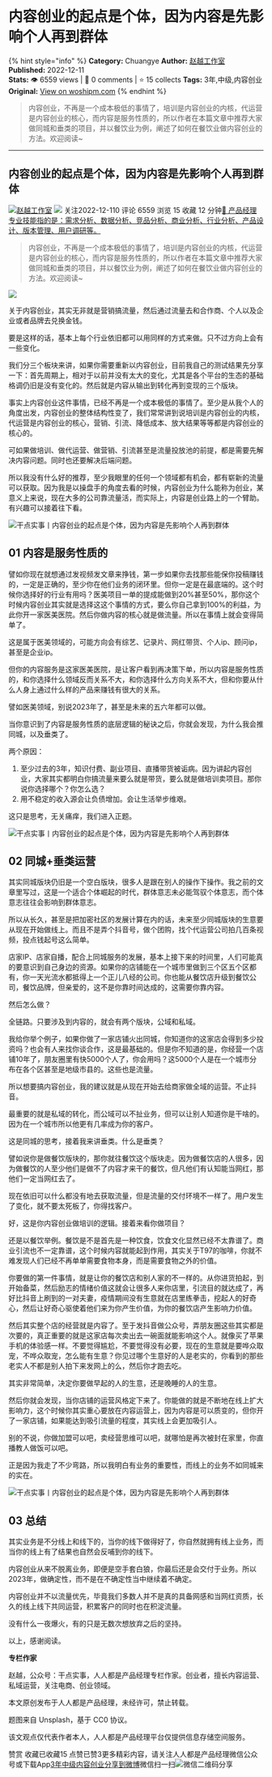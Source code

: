 # 内容创业的起点是个体，因为内容是先影响个人再到群体
{% hint style="info" %}
**Category:** Chuangye
**Author:** [赵越工作室](https://www.woshipm.com/u/1458436)
**Published:** 2022-12-11  
**Stats:** 👁️ 6559 views | 💬 0 comments | ⭐ 15 collects
**Tags:** 3年,中级,内容创业
**Original:** [View on woshipm.com](https://www.woshipm.com/chuangye/5702126.html)
{% endhint %}
> 内容创业，不再是一个成本极低的事情了，培训是内容创业的内核，代运营是内容创业的核心，而内容是服务性质的，所以作者在本篇文章中推荐大家做同城和垂类的项目，并以餐饮业为例，阐述了如何在餐饮业做内容创业的方法。欢迎阅读~

---

## 内容创业的起点是个体，因为内容是先影响个人再到群体

[![](https://static.woshipm.com/APP_U_202209_20220901001029_6681.jpg?imageView2/1/w/72/h/72/q/100)](https://www.woshipm.com/u/1458436)[赵越工作室](https://www.woshipm.com/u/1458436) ![](https://static.woshipm.com/tag/1121_1@2x.png) 关注2022-12-110 评论 6559 浏览 15 收藏 12 分钟[🔗 产品经理专业技能指的是：需求分析、数据分析、竞品分析、商业分析、行业分析、产品设计、版本管理、用户调研等。](https://ke.qidianla.com/courses/90pm)

> 内容创业，不再是一个成本极低的事情了，培训是内容创业的内核，代运营是内容创业的核心，而内容是服务性质的，所以作者在本篇文章中推荐大家做同城和垂类的项目，并以餐饮业为例，阐述了如何在餐饮业做内容创业的方法。欢迎阅读~

![](https://image.woshipm.com/wp-files/2022/12/FxtSAasU8LI6FdLbX2bS.jpg)

关于内容创业，其实无非就是营销搞流量，然后通过流量去和合作商、个人以及企业或者品牌去兑换金钱。

要是这样的话，基本上每个行业依旧都可以用同样的方式来做。只不过方向上会有一些变化。

我们分三个板块来讲，如果你需要重新以内容创业，目前我自己的测试结果先分享一下：首先周期上，相对于以前并没有太大的变化，尤其是各个平台的生态的基础格调仍旧是没有变化的。然后就是内容从输出到转化再到变现的三个版块。

事实上内容创业这件事情，已经不再是一个成本极低的事情了。至少是从我个人的角度出发，内容创业的整体结构性变了，我们常常讲到说培训是内容创业的内核，代运营是内容创业的核心，营销、引流、降低成本、放大结果等等都是内容创业的核心的。

可如果做培训、做代运营、做营销、引流甚至是流量投放池的前提，都是需要先解决内容问题。同时也还要解决后端问题。

所以我没有什么好的推荐，至少我眼里的任何一个领域都有机会，都有崭新的流量可以获取。因为我是以操盘手的角度去看的时候，内容创业为什么能称为创业，某意义上来说，现在大多的公司靠流量活，而实际上，内容是创业路上的一个臂助。有兴趣可以接着往下看。

![干点实事丨内容创业的起点是个体，因为内容是先影响个人再到群体](https://image.woshipm.com/wp-files/2022/12/DeUu6Ivi7AVUeYwv5DBh.jpeg)

## 01 内容是服务性质的

譬如你现在就想通过发视频发文章来挣钱，第一步如果你去找那些能保你投稿赚钱的，一定是正确的，至少你在他们业务的闭环里。但你一定是在最底端的。这个时候你选择好的行业有用吗？医美项目一单的提成能做到20%甚至50%，那你这个时候内容创业其实就是选择这这个事情的方式，要么你自己拿到100%的利益，为此你开一家医美医院。然后你做内容的核心就是做流量。所以在事情上就会变得简单了。

这是属于医美领域的，可能方向会有综艺、记录片、网红带货、个人ip、顾问ip，甚至是企业ip。

但你的内容服务是这家医美医院，是让客户看到再决策下单，所以内容是服务性质的，和你选择什么领域反而关系不大，和你选择什么方向关系不大，但和你要从什么人身上通过什么样的产品来赚钱有很大的关系。

譬如医美领域，别说2023年了，甚至是未来的五六年都可以做。

当你意识到了内容是服务性质的底层逻辑的秘诀之后，你就会发现，为什么我会推同城，以及垂类了。

两个原因：

1.  至少过去的3年，知识付费、副业项目、直播带货被诟病。因为讲起内容创业，大家其实都明白你搞流量来要么就是带货，要么就是做培训卖项目。那你说你选择哪个？你怎么选？
2.  用不稳定的收入源会让负债增加。会让生活举步维艰。

这只是思考，无关痛痒，我们进入正题。

![干点实事丨内容创业的起点是个体，因为内容是先影响个人再到群体](https://image.woshipm.com/wp-files/2022/12/rylyegujy2bpontuUOaA.jpeg)

## 02 同城+垂类运营

其实同城版块仍旧是一个空白版块，很多人是跟在别人的操作下操作。我之前的文章里写过，这是一个适合个体崛起的时代，群体意志未必能驾驭个体意志，而个体意志往往会影响到群体意志。

所以从长久，甚至是把加密社区的发展计算在内的话，未来至少同城版块的生意要从现在开始做线上。而且不是弄个抖音号，做个团购，找个代运营公司拍几百条视频，投点钱起号这么简单。

店家IP、店家自播，配合上同城服务的发展，基本上接下来的时间里，人们可能真的要意识到自己身边的资源。如果你的店铺能在一个城市里做到三个区五个区都有，你一天光流水都抵得上一个正儿八经的公司。你也能从餐饮店升级到餐饮公司，餐饮品牌，但亲爱的，这不是你靠时间达成的，这需要你靠内容。

然后怎么做？

全链路。只要涉及到内容的，就会有两个版块，公域和私域。

我给你举个例子，如果你做了一家店铺火出同城，你知道你的这家店会得到多少投资吗？也会有人来找你谈合作，这是最基础的。但是你不知道的是，你经营一个店铺10年了，朋友圈里有快5000个人了，你会用吗？这5000个人是在一个城市分布在各个区甚至是地级市县的。这些也是流量。

所以想要搞内容创业，我的建议就是从现在开始去给商家做全域的运营。不止抖音。

最重要的就是私域的转化，而公域可以不扯业务，但可以让别人知道你是干啥的。因为在一个城市所以他更有几率成为你的客户。

这是同城的思考，接着我来讲垂类。什么是垂类？

譬如说你是做餐饮版块的，那你就往餐饮这个版块走。因为做餐饮店的人很多，因为做餐饮的人至少他们是做不了内容才来干的餐饮，但凡他们有认知能当网红，那他们一定当网红去了。

现在依旧可以什么都没有地去获取流量，但是流量的交付环境不一样了。用户发生了变化，就不要太死板了，你得找客户。

好，这是你内容创业做培训的逻辑。接着来看你做项目？

还是以餐饮举例。餐饮是不是首先是一种饮食，饮食文化显然已经不太靠谱了。商业引流也不一定靠谱，这个时候内容就能起到作用，其实关于T97的咖啡，你就不难发现人们已经不再单单需要食物本身，而是需要食物之外的价值。

你要做的第一件事情，就是让你的餐饮店和别人家的不一样的。从你进货拍起，到开始备菜，然后励志的情绪价值这就会让很多人来你店里，引流目的就达成了，再好比抖音上刷到的一对夫妻，疫情期间没有生意就在店里练拳击，挖起人的好奇心，然后让好奇心驱使着他们来为你产生价值，为你的餐饮店产生影响力价值。

然后其实整个店的经营就是内容了。至于发抖音做公众号，弄朋友圈这些其实都是次要的，真正重要的就是这家店每次卖出去一碗面就能影响这个人。就像买了苹果手机的体验感一样。不要觉得尴尬，不要觉得没有必要，现在的生意就是要哗众取宠，不哗众取宠，怎么能有生意？你见过哪个生意好的人是老实的，你看到的那些老实人不都是别人拍下来发网上的么，然后你才跑去吃。

其实非常简单，决定你要做早起的人的生意，还是晚睡的人的生意。

然后你就会发现，当你店铺的运营风格定下来了。你能做的就是不断地在线上扩大影响力，这个时候你其实重心要放在内容运营上，因为内容是可以质变的，但你开了一家店铺，如果能达到吸引流量的程度，其实线上会更加吸引人。

别的不说，你做加盟可以吧，卖经营思维可以吧，就哪怕是再次被封在家里，你直播教人做饭可以吧。

正是因为我走了不少弯路，所以我明白有业务的重要性，而线上的业务不如同城来的实在。

![干点实事丨内容创业的起点是个体，因为内容是先影响个人再到群体](https://image.woshipm.com/wp-files/2022/12/RPxxCrZ4FDpQ5WSILoI1.jpeg)

## 03 总结

其实业务是不分线上和线下的，当你的线下做得好了，你自然就拥有线上业务，而当你的线上有了结果也自然会反哺到你的线下。

内容创业从来不脱离业务，即便是空手套白狼，你最后还是会交付于业务。所以2023年，做确定性，而不是在不确定性当中继续着不确定。

内容创业并不以流量优先，毕竟我们多数人并不是真的具备网感和当网红资质，长久的线上线下共同运营，积累客户的同时也在积淀流量。

没有什么一夜爆火，有的只是无数次想放弃之后的坚持。

以上，感谢阅读。

**专栏作家**

赵越，公众号：干点实事，人人都是产品经理专栏作家。创业者，擅长内容运营、私域运营，关注电商、创业领域。

本文原创发布于人人都是产品经理，未经许可，禁止转载。

题图来自 Unsplash，基于 CC0 协议。

该文观点仅代表作者本人，人人都是产品经理平台仅提供信息存储空间服务。

赞赏 收藏已收藏15 点赞已赞3更多精彩内容，请关注人人都是产品经理微信公众号或下载App[3年](https://www.woshipm.com/tag/3%e5%b9%b4)[中级](https://www.woshipm.com/tag/%e4%b8%ad%e7%ba%a7)[内容创业](https://www.woshipm.com/tag/%e5%86%85%e5%ae%b9%e5%88%9b%e4%b8%9a)[分享到微博](https://service.weibo.com/share/share.php?appkey=2775287854&title=内容创业的起点是个体，因为内容是先影响个人再到群体&url=https://www.woshipm.com/chuangye/5702126.html&pic=https://image.woshipm.com/wp-files/2022/12/FxtSAasU8LI6FdLbX2bS.jpg)微信扫一扫![微信二维码](https://api.pwmqr.com/qrcode/create/?url=https://www.woshipm.com/chuangye/5702126.html)分享